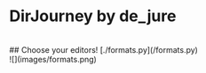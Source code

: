 # DirJourney by de_jure
<br />
## Choose your editors!
[./formats.py](/formats.py)
<br />
![](images/formats.png)
